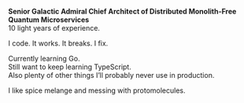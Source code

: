 **Senior Galactic Admiral Chief Architect of Distributed Monolith-Free Quantum Microservices**  
10 light years of experience.

I code. It works. It breaks. I fix.  

Currently learning Go.  
Still want to keep learning TypeScript.  
Also plenty of other things I’ll probably never use in production.

I like spice melange and messing with protomolecules.
